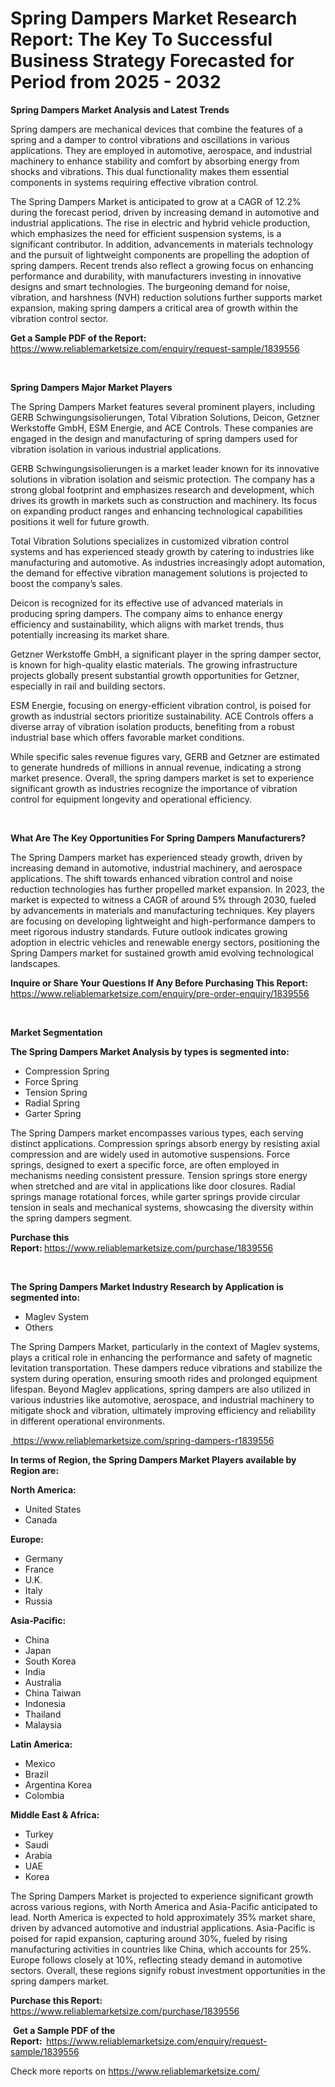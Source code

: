 <p><h1>Spring Dampers Market Research Report: The Key To Successful Business Strategy Forecasted for Period from 2025 - 2032</h1></p><p><strong>Spring Dampers Market Analysis and Latest Trends</strong></p>
<p><p>Spring dampers are mechanical devices that combine the features of a spring and a damper to control vibrations and oscillations in various applications. They are employed in automotive, aerospace, and industrial machinery to enhance stability and comfort by absorbing energy from shocks and vibrations. This dual functionality makes them essential components in systems requiring effective vibration control.</p><p>The Spring Dampers Market is anticipated to grow at a CAGR of 12.2% during the forecast period, driven by increasing demand in automotive and industrial applications. The rise in electric and hybrid vehicle production, which emphasizes the need for efficient suspension systems, is a significant contributor. In addition, advancements in materials technology and the pursuit of lightweight components are propelling the adoption of spring dampers. Recent trends also reflect a growing focus on enhancing performance and durability, with manufacturers investing in innovative designs and smart technologies. The burgeoning demand for noise, vibration, and harshness (NVH) reduction solutions further supports market expansion, making spring dampers a critical area of growth within the vibration control sector.</p></p>
<p><strong>Get a Sample PDF of the Report:&nbsp;</strong> <a href="https://www.reliablemarketsize.com/enquiry/request-sample/1839556?utm_campaign=2475&utm_medium=2&utm_source=Github&utm_content=ia&utm_term=10042025&utm_id=spring-dampers">https://www.reliablemarketsize.com/enquiry/request-sample/1839556</a></p>
<p>&nbsp;</p>
<p><strong>Spring Dampers Major Market Players</strong></p>
<p><p>The Spring Dampers Market features several prominent players, including GERB Schwingungsisolierungen, Total Vibration Solutions, Deicon, Getzner Werkstoffe GmbH, ESM Energie, and ACE Controls. These companies are engaged in the design and manufacturing of spring dampers used for vibration isolation in various industrial applications.</p><p>GERB Schwingungsisolierungen is a market leader known for its innovative solutions in vibration isolation and seismic protection. The company has a strong global footprint and emphasizes research and development, which drives its growth in markets such as construction and machinery. Its focus on expanding product ranges and enhancing technological capabilities positions it well for future growth.</p><p>Total Vibration Solutions specializes in customized vibration control systems and has experienced steady growth by catering to industries like manufacturing and automotive. As industries increasingly adopt automation, the demand for effective vibration management solutions is projected to boost the company’s sales.</p><p>Deicon is recognized for its effective use of advanced materials in producing spring dampers. The company aims to enhance energy efficiency and sustainability, which aligns with market trends, thus potentially increasing its market share.</p><p>Getzner Werkstoffe GmbH, a significant player in the spring damper sector, is known for high-quality elastic materials. The growing infrastructure projects globally present substantial growth opportunities for Getzner, especially in rail and building sectors.</p><p>ESM Energie, focusing on energy-efficient vibration control, is poised for growth as industrial sectors prioritize sustainability. ACE Controls offers a diverse array of vibration isolation products, benefiting from a robust industrial base which offers favorable market conditions.</p><p>While specific sales revenue figures vary, GERB and Getzner are estimated to generate hundreds of millions in annual revenue, indicating a strong market presence. Overall, the spring dampers market is set to experience significant growth as industries recognize the importance of vibration control for equipment longevity and operational efficiency.</p></p>
<p>&nbsp;</p>
<p><strong>What Are The Key Opportunities For Spring Dampers Manufacturers?</strong></p>
<p><p>The Spring Dampers market has experienced steady growth, driven by increasing demand in automotive, industrial machinery, and aerospace applications. The shift towards enhanced vibration control and noise reduction technologies has further propelled market expansion. In 2023, the market is expected to witness a CAGR of around 5% through 2030, fueled by advancements in materials and manufacturing techniques. Key players are focusing on developing lightweight and high-performance dampers to meet rigorous industry standards. Future outlook indicates growing adoption in electric vehicles and renewable energy sectors, positioning the Spring Dampers market for sustained growth amid evolving technological landscapes.</p></p>
<p><strong>Inquire or Share Your Questions If Any Before Purchasing This Report:</strong> <a href="https://www.reliablemarketsize.com/enquiry/pre-order-enquiry/1839556?utm_campaign=2475&utm_medium=2&utm_source=Github&utm_content=ia&utm_term=10042025&utm_id=spring-dampers">https://www.reliablemarketsize.com/enquiry/pre-order-enquiry/1839556</a></p>
<p>&nbsp;</p>
<p><strong>Market Segmentation</strong></p>
<p><strong>The Spring Dampers Market Analysis by types is segmented into:</strong></p>
<p><ul><li>Compression Spring</li><li>Force Spring</li><li>Tension Spring</li><li>Radial Spring</li><li>Garter Spring</li></ul></p>
<p><p>The Spring Dampers market encompasses various types, each serving distinct applications. Compression springs absorb energy by resisting axial compression and are widely used in automotive suspensions. Force springs, designed to exert a specific force, are often employed in mechanisms needing consistent pressure. Tension springs store energy when stretched and are vital in applications like door closures. Radial springs manage rotational forces, while garter springs provide circular tension in seals and mechanical systems, showcasing the diversity within the spring dampers segment.</p></p>
<p><strong>Purchase this Report:&nbsp;</strong><a href="https://www.reliablemarketsize.com/purchase/1839556?utm_campaign=2475&utm_medium=2&utm_source=Github&utm_content=ia&utm_term=10042025&utm_id=spring-dampers">https://www.reliablemarketsize.com/purchase/1839556</a></p>
<p>&nbsp;</p>
<p><strong>The Spring Dampers Market Industry Research by Application is segmented into:</strong></p>
<p><ul><li>Maglev System</li><li>Others</li></ul></p>
<p><p>The Spring Dampers Market, particularly in the context of Maglev systems, plays a critical role in enhancing the performance and safety of magnetic levitation transportation. These dampers reduce vibrations and stabilize the system during operation, ensuring smooth rides and prolonged equipment lifespan. Beyond Maglev applications, spring dampers are also utilized in various industries like automotive, aerospace, and industrial machinery to mitigate shock and vibration, ultimately improving efficiency and reliability in different operational environments.</p></p>
<p><a href="https://www.reliablemarketsize.com/spring-dampers-r1839556?utm_campaign=2475&utm_medium=2&utm_source=Github&utm_content=ia&utm_term=10042025&utm_id=spring-dampers">&nbsp;https://www.reliablemarketsize.com/spring-dampers-r1839556</a></p>
<p><strong>In terms of Region, the Spring Dampers Market Players available by Region are:</strong></p>
<p>
    <p> <strong> North America: </strong>
        <ul>
            <li>United States</li>
            <li>Canada</li>
        </ul>
        </p> 
    <p> <strong> Europe: </strong>
        <ul>
            <li>Germany</li>
            <li>France</li>
            <li>U.K.</li>
            <li>Italy</li>
            <li>Russia</li>
        </ul>
        </p> 
    <p> <strong> Asia-Pacific: </strong>
        <ul>
            <li>China</li>
            <li>Japan</li>
            <li>South Korea</li>
            <li>India</li>
            <li>Australia</li>
            <li>China Taiwan</li>
            <li>Indonesia</li>
            <li>Thailand</li>
            <li>Malaysia</li>
        </ul>
        </p> 
    <p> <strong> Latin America: </strong>
        <ul>
            <li>Mexico</li>
            <li>Brazil</li>
            <li>Argentina Korea</li>
            <li>Colombia</li>
        </ul>
        </p> 
    <p> <strong> Middle East & Africa: </strong>
        <ul>
            <li>Turkey</li>
            <li>Saudi</li>
            <li>Arabia</li>
            <li>UAE</li>
            <li>Korea</li>
        </ul>
    </p>
    </p>
<p><p>The Spring Dampers Market is projected to experience significant growth across various regions, with North America and Asia-Pacific anticipated to lead. North America is expected to hold approximately 35% market share, driven by advanced automotive and industrial applications. Asia-Pacific is poised for rapid expansion, capturing around 30%, fueled by rising manufacturing activities in countries like China, which accounts for 25%. Europe follows closely at 10%, reflecting steady demand in automotive sectors. Overall, these regions signify robust investment opportunities in the spring dampers market.</p></p>
<p><strong>Purchase this Report: </strong><a href="https://www.reliablemarketsize.com/purchase/1839556?utm_campaign=2475&utm_medium=2&utm_source=Github&utm_content=ia&utm_term=10042025&utm_id=spring-dampers">https://www.reliablemarketsize.com/purchase/1839556</a></p>
<p>&nbsp;<strong>Get a Sample PDF of the Report:&nbsp;&nbsp;</strong><a href="https://www.reliablemarketsize.com/enquiry/request-sample/1839556?utm_campaign=2475&utm_medium=2&utm_source=Github&utm_content=ia&utm_term=10042025&utm_id=spring-dampers">https://www.reliablemarketsize.com/enquiry/request-sample/1839556</a></p>
<p><strong></strong></p>
<p>Check more reports on <a href="https://www.reliablemarketsize.com/?utm_campaign=2475&utm_medium=2&utm_source=Github&utm_content=ia&utm_term=10042025&utm_id=spring-dampers">https://www.reliablemarketsize.com/</a></p>